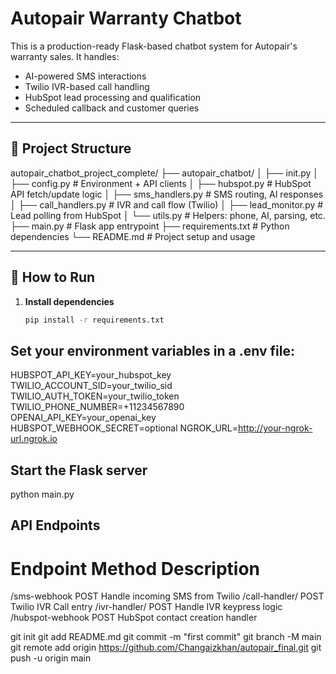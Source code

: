 # Autopair Warranty Chatbot

This is a production-ready Flask-based chatbot system for Autopair's warranty sales. It handles:
- AI-powered SMS interactions
- Twilio IVR-based call handling
- HubSpot lead processing and qualification
- Scheduled callback and customer queries

---

## 📁 Project Structure

autopair_chatbot_project_complete/
├── autopair_chatbot/
│ ├── init.py
│ ├── config.py # Environment + API clients
│ ├── hubspot.py # HubSpot API fetch/update logic
│ ├── sms_handlers.py # SMS routing, AI responses
│ ├── call_handlers.py # IVR and call flow (Twilio)
│ ├── lead_monitor.py # Lead polling from HubSpot
│ └── utils.py # Helpers: phone, AI, parsing, etc.
├── main.py # Flask app entrypoint
├── requirements.txt # Python dependencies
└── README.md # Project setup and usage


---

## 🚀 How to Run

1. **Install dependencies**
   ```bash
   pip install -r requirements.txt

## Set your environment variables in a .env file:
HUBSPOT_API_KEY=your_hubspot_key
TWILIO_ACCOUNT_SID=your_twilio_sid
TWILIO_AUTH_TOKEN=your_twilio_token
TWILIO_PHONE_NUMBER=+11234567890
OPENAI_API_KEY=your_openai_key
HUBSPOT_WEBHOOK_SECRET=optional
NGROK_URL=http://your-ngrok-url.ngrok.io

## Start the Flask server
python main.py


## API Endpoints
# Endpoint	        Method	Description
/sms-webhook	    POST	Handle incoming SMS from Twilio
/call-handler/<id>	POST	Twilio IVR Call entry
/ivr-handler/<id>	POST	Handle IVR keypress logic
/hubspot-webhook	POST	HubSpot contact creation handler



<!-- source venv/bin/activate -->




git init
git add README.md
git commit -m "first commit"
git branch -M main
git remote add origin https://github.com/Changaizkhan/autopair_final.git
git push -u origin main